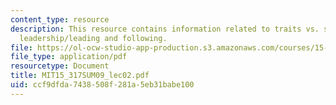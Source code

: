 ```yaml
---
content_type: resource
description: This resource contains information related to traits vs. situational
  leadership/leading and following.
file: https://ol-ocw-studio-app-production.s3.amazonaws.com/courses/15-317-organizational-leadership-and-change-summer-2009/ccf9dfda7438508f281a5eb31babe100_MIT15_317SUM09_lec02.pdf
file_type: application/pdf
resourcetype: Document
title: MIT15_317SUM09_lec02.pdf
uid: ccf9dfda-7438-508f-281a-5eb31babe100
---
```

